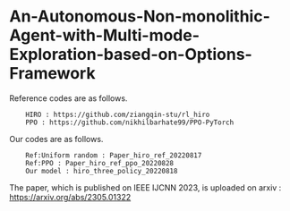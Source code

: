 # An-Autonomous-Non-monolithic-Agent-with-Multi-mode-Exploration-based-on-Options-Framework

Reference codes are as follows.
        
        HIRO : https://github.com/ziangqin-stu/rl_hiro
        PPO : https://github.com/nikhilbarhate99/PPO-PyTorch

Our codes are as follows.
        
        Ref:Uniform random : Paper_hiro_ref_20220817
        Ref:PPO : Paper_hiro_ref_ppo_20220828
        Our model : hiro_three_policy_20220818

The paper, which is published on IEEE IJCNN 2023, is uploaded on arxiv :
        https://arxiv.org/abs/2305.01322
